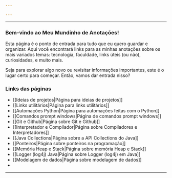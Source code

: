 ```yaml
---

---
```

___
### Bem-vindo ao Meu Mundinho de Anotações! 
Esta página é o ponto de entrada para tudo que eu quero guardar e organizar. Aqui você encontrará links para as minhas anotações sobre os mais variados temas: tecnologia, faculdade, links úteis (ou não), curiosidades, e muito mais.

Seja para explorar algo novo ou revisitar informações importantes, este é o lugar certo para começar. Então, vamos dar entrada nisso? 
### Links das páginas 

- [[Ideias de projetos|Página para ideias de projetos]]
- [[Links utilitários|Página para links utilitários]]
- [[Automações Python|Página para automações feitas com o Python]]
- [[Comandos prompt windows|Página de comandos prompt windows]]
- [[Git e Github|Página sobre Git e Github]]
- [[Interpretador e Compilador|Página sobre Compiladores e Interpretadores]]
- [[Java Collections|Página sobre a API Collections do Java]]
- [[Ponteiros|Página sobre ponteiros na programação]]
- [[Memória Heap e Stack|Página sobre memória Heap e Stack]]
- [[Logger (log4j) Java|Página sobre Logger (log4j) em Java]]
- [[Modelagem de dados|Página sobre modelagem de dados]]
- 
___

